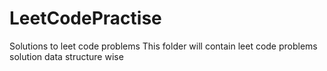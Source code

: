 # LeetCodePractise
Solutions to leet code problems
This  folder will contain leet code problems solution data structure wise
